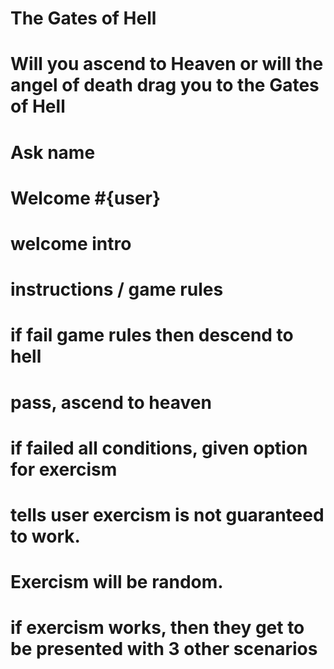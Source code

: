 # The Gates of Hell

# Will you ascend to Heaven or will the angel of death drag you to the Gates of Hell

# Ask name
# Welcome #{user}
# welcome intro
# instructions / game rules
# if fail game rules then descend to hell
# pass, ascend to heaven
# if failed all conditions, given option for exercism
# tells user exercism is not guaranteed to work.
# Exercism will be random. 
# if exercism works, then they get to be presented with 3 other scenarios
